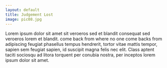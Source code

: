 ```yaml
---
layout: default
title: Judgement Lost
image: pic08.jpg
---
```

Lorem ipsum dolor sit amet sit veroeros sed et blandit consequat sed veroeros lorem et blandit. come back from where no one come backs from adipiscing feugiat phasellus tempus hendrerit, tortor vitae mattis tempor, sapien sem feugiat sapien, id suscipit magna felis nec elit. Class aptent taciti sociosqu ad litora torquent per conubia nostra, per inceptos lorem ipsum dolor sit amet.